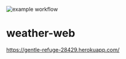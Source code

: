 ![example workflow](https://github.com/github/docs/actions/workflows/main.yml/badge.svg)

# weather-web

https://gentle-refuge-28429.herokuapp.com/

